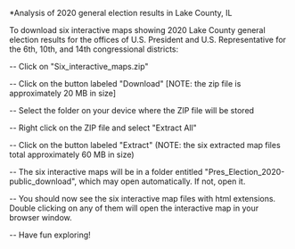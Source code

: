 *Analysis of 2020 general election results in Lake County, IL

To download six interactive maps showing 2020 Lake County general election results for the offices of U.S. President and 
U.S. Representative for the 6th, 10th, and 14th congressional districts:

-- Click on "Six_interactive_maps.zip"

-- Click on the button labeled "Download" [NOTE: the zip file is approximately 20 MB in size]

-- Select the folder on your device where the ZIP file will be stored

-- Right click on the ZIP file and select "Extract All"

-- Click on the button labeled "Extract" (NOTE: the six extracted map files total approximately 60 MB in size)

-- The six interactive maps will be in a folder entitled "Pres_Election_2020-public_download", which may 
open automatically. If not, open it. 

-- You should now see the six interactive map files with html extensions. Double clicking on any of them 
will open the interactive map in your browser window.

-- Have fun exploring!
